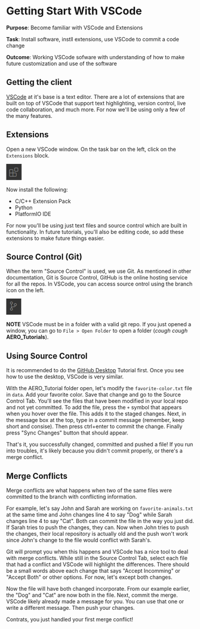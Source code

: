 # Getting Start With VSCode

**Purpose**: Become familiar with VSCode and Extensions

**Task**: Install software, instll extensions, use VSCode to commit a code change

**Outcome**: Working VSCode sofware with understanding of how to make future customization and use of the software

## Getting the client

[VSCode](https://code.visualstudio.com/) at it's base is a text editor. There are a lot of extensions that are built on top of VSCode that support text highlighting, version control, live code collaboration, and much more. For now we'll be using only a few of the many features. 

## Extensions

Open a new VSCode window. On the task bar on the left, click on the `Extensions` block.

![Extensions](images/vscode_extensions.png)

 Now install the following: 

 - C/C++ Extension Pack
 - Python
 - PlatformIO IDE

 For now you'll be using just text files and source control which are built in functionality. In future tutorials, you'll also be editing code, so add these extensions to make future things easier. 

 ## Source Control (Git)

 When the term "Source Control" is used, we use Git. As mentioned in other documentation, Git is Source Control, GitHub is the online hosting service for all the repos. In VSCode, you can access source ontrol using the branch icon on the left. 
 
 ![icon](images/vscode_source_control.png) 
 
 **NOTE** VSCode must be in a folder with a valid git repo. If you just opened a window, you can go to `File > Open Folder` to open a folder (*cough* *cough* **AERO_Tutorials**). 

## Using Source Control

It is recommended to do the [GitHub Desktop](1_GitHub_GettingStarted.md) Tutorial first. Once you see how to use the desktop, VSCode is very similar. 

With the AERO_Tutorial folder open, let's modify the `favorite-color.txt` file in `data`. Add your favorite color. Save that change and go to the Source Control Tab.  You'll see the files that have been modified in your local repo and not yet committed. To add the file, press the `+` symbol that appears when you hover over the file. This adds it to the staged changes. Next, in the message box at the top, type in a commit message (remember, keep short and consise). Then press ctrl+enter to commit the change. Finally press "Sync Changes" button that should appear. 

That's it, you successfully changed, committed and pushed a file! If you run into troubles, it's likely because you didn't commit properly, or there's a merge conflict.

## Merge Conflicts

Merge conflicts are what happens when two of the same files were committed to the branch with conflicting information. 

For example, let's say John and Sarah are working on `favorite-animals.txt` at the same time and John changes line 4 to say "Dog" while Sarah changes line 4 to say "Cat". Both can commit the file in the way you just did. If Sarah tries to push the changes, they can. Now when John tries to push the changes, their local repository is actually old and the push won't work since John's change to the file would conflict with Sarah's. 

Git will prompt you when this happens and VSCode has a nice tool to deal with merge conflicts. While still in the Source Control Tab, select each file that had a conflict and VSCode will highlight the differences. There should be a small words above each change that says "Accept Incomming" or "Accept Both" or other options. For now, let's except both changes. 

Now the file will have both changed incorporate. From our example earlier, the "Dog" and "Cat" are now both in the file. Next, commit the merge. VSCode likely already made a message for you. You can use that one or write a different message. Then push your changes. 

Contrats, you just handled your first merge conflict! 
